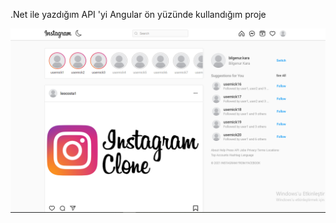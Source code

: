 .Net ile yazdığım API 'yi Angular ön yüzünde kullandığım proje

<img align="center"  width="800px" src="./img/1.png" />